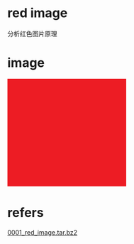 # red image

分析红色图片原理

# image

![0001_red_image.png](images/0001_red_image.png)

# refers

[0001_red_image.tar.bz2](refers/0001_red_image.tar.bz2)
